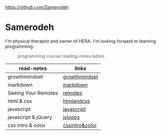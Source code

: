 https://github.com/Samerodeh

# Samerodeh
I'm physical therapist and owner of HERA. I'm looking forward to learning programming.

>programming course reading-notes tables

| read-notes     | links |
| ----------- | ----------- |
| growthmindset    | [growthmindset](growthmindset)      |
| markdown   |  [markdown](markdown)   |
| Seeing Your Remotes | [remotes](remotes) |
| html & css | [htmlandcss](htmlandcss) |
| javascript | [javascript](javascript) |
| javascript & jQuery | [jsloops](jsloops) |
| css intro & color | [cssintro&color](cssintro&color) |